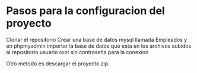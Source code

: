 # Pasos para la configuracion del proyecto

Clonar el repositorio
Crear una base de datos mysql llamada Empleados y en phpmyadmin importar la base de datos que esta en los archivos subidos al repositorio
usuario root sin contraseña para la conexion

Otro metodo es descargar el proyecto zip.

